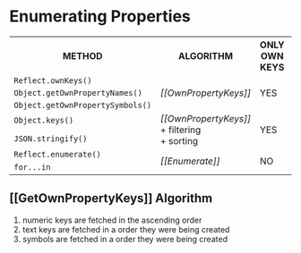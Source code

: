 # Enumerating Properties

<table>
  <tr>
    <th>METHOD</th>
    <th>ALGORITHM</th>
    <th>ONLY OWN KEYS</th>
    <th>NON-ENUMERABLE KEYS</th>
    <th>KEYS ORDER</th>
  </tr>
  <tr>
    <td><code>Reflect.ownKeys()</code></td>
    <td rowspan="3"><i>[[OwnPropertyKeys]]</i></td>
    <td rowspan="3">YES</td>
    <td rowspan="3">YES</td>
    <td rowspan="3">standard-compatible</td>
  </tr>
  <tr>
    <td><code>Object.getOwnPropertyNames()</code></td>
  </tr>
  <tr>
    <td><code>Object.getOwnPropertySymbols()</code></td>
  </tr>
  <tr>
    <td><code>Object.keys()</code></td>
    <td rowspan="2"><i>[[OwnPropertyKeys]]</i> <br/> + filtering <br/> + sorting</td>
    <td rowspan="2">YES</td>
    <td rowspan="2">NO</td>
    <td rowspan="2">based on an implementation</td>
  </tr>
  <tr>
    <td><code>JSON.stringify()</code></td>
  </tr>
  <tr>
    <td><code>Reflect.enumerate()</code></td>
    <td rowspan="2"><i>[[Enumerate]]</i></td>
    <td rowspan="2">NO</td>
    <td rowspan="2">NO</td>
    <td rowspan="2">based on an implementation</td>
  </tr>
  <tr>
    <td><code>for...in</code></td>
  </tr>
</table>

## __[[GetOwnPropertyKeys]]__ Algorithm

<ol>
	<li>numeric keys are fetched in the ascending order</li>
	<li>text keys are fetched in a order they were being created</li>
	<li>symbols are fetched in a order they were being created</li>
</ol>
